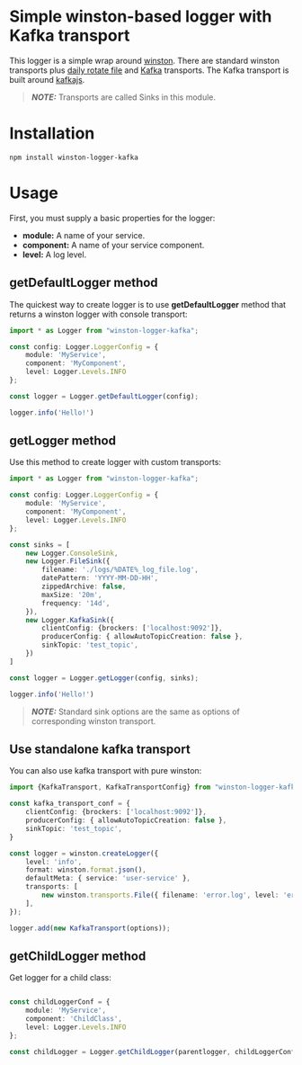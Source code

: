 # Simple winston-based logger with Kafka transport

This logger is a simple wrap around [winston](https://www.npmjs.com/package/winston). There are standard winston transports plus [daily rotate file](https://www.npmjs.com/package/winston-daily-rotate-file) and [Kafka](https://www.npmjs.com/package/kafkajs) transports.
The Kafka transport is built around [kafkajs](https://www.npmjs.com/package/kafkajs).
> **_NOTE:_**  Transports are called Sinks in this module.
# Installation

```
npm install winston-logger-kafka
```

# Usage
First, you must supply a basic properties for the logger:
- **module:** A name of your service.
- **component:** A name of your service component.
- **level:** A log level.

## getDefaultLogger method
The quickest way to create logger is to use **getDefaultLogger** method that returns a winston logger with console transport:
```typescript
import * as Logger from "winston-logger-kafka";

const config: Logger.LoggerConfig = {
    module: 'MyService',
    component: 'MyComponent',
    level: Logger.Levels.INFO
};

const logger = Logger.getDefaultLogger(config);

logger.info('Hello!')
```

## getLogger method
Use this method to create logger with custom transports:

```typescript
import * as Logger from "winston-logger-kafka";

const config: Logger.LoggerConfig = {
    module: 'MyService',
    component: 'MyComponent',
    level: Logger.Levels.INFO
};

const sinks = [
    new Logger.ConsoleSink,
    new Logger.FileSink({
        filename: './logs/%DATE%_log_file.log',
        datePattern: 'YYYY-MM-DD-HH',
        zippedArchive: false,
        maxSize: '20m',
        frequency: '14d',
    }),
    new Logger.KafkaSink({
        clientConfig: {brockers: ['localhost:9092']},
        producerConfig: { allowAutoTopicCreation: false },
        sinkTopic: 'test_topic',
    })
]

const logger = Logger.getLogger(config, sinks);

logger.info('Hello!')
```
> **_NOTE:_**  Standard sink options are the same as options of corresponding winston transport.

## Use standalone kafka transport
You can also use kafka transport with pure winston:
```typescript
import {KafkaTransport, KafkaTransportConfig} from "winston-logger-kafka";

const kafka_transport_conf = {
    clientConfig: {brockers: ['localhost:9092']},
    producerConfig: { allowAutoTopicCreation: false },
    sinkTopic: 'test_topic',
}

const logger = winston.createLogger({
    level: 'info',
    format: winston.format.json(),
    defaultMeta: { service: 'user-service' },
    transports: [
        new winston.transports.File({ filename: 'error.log', level: 'error' }),
    ],
});

logger.add(new KafkaTransport(options));
```

## getChildLogger method
Get logger for a child class:
```typescript

const childLoggerConf = {
    module: 'MyService',
    component: 'ChildClass',
    level: Logger.Levels.INFO
};

const childLogger = Logger.getChildLogger(parentlogger, childLoggerConf);
```